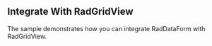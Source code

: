 ## Integrate With RadGridView
The sample demonstrates how you can integrate RadDataForm with RadGridView.